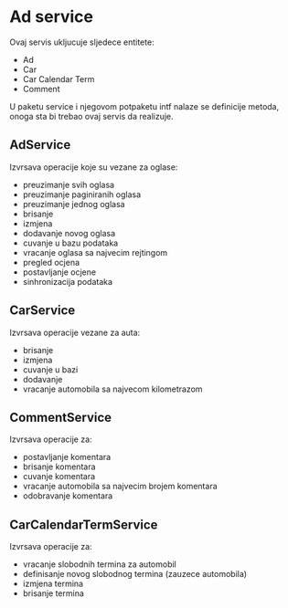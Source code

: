 # Ad service
Ovaj servis ukljucuje sljedece entitete: 

* Ad
* Car
* Car Calendar Term
* Comment

U paketu service i njegovom potpaketu intf nalaze se definicije metoda, onoga sta bi trebao ovaj servis da realizuje.

## AdService
Izvrsava operacije koje su vezane za oglase:
* preuzimanje svih oglasa
* preuzimanje paginiranih oglasa
* preuzimanje jednog oglasa
* brisanje 
* izmjena 
* dodavanje novog oglasa
* cuvanje u bazu podataka
* vracanje oglasa sa najvecim rejtingom
* pregled ocjena
* postavljanje ocjene
* sinhronizacija podataka

## CarService 
Izvrsava operacije vezane za auta:
* brisanje
* izmjena
* cuvanje u bazi 
* dodavanje
* vracanje automobila sa najvecom kilometrazom

## CommentService
Izvrsava operacije za:
* postavljanje komentara
* brisanje komentara 
* cuvanje komentara
* vracanje automobila sa najvecim brojem komentara
* odobravanje komentara

## CarCalendarTermService
Izvrsava operacije za:
* vracanje slobodnih termina za automobil
* definisanje novog slobodnog termina (zauzece automobila)
* izmjena termina
* brisanje termina
